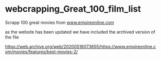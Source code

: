 # webcrapping_Great_100_film_list
 Scrapp 100 great movies from www.empireonline.com
 
 as the website has been updated we have included the archived version of the file
 
 https://web.archive.org/web/20200518073855/https://www.empireonline.com/movies/features/best-movies-2/
